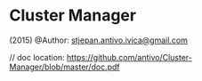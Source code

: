 Cluster Manager
===============
(2015)
@Author: stjepan.antivo.ivica@gmail.com


// doc location:
https://github.com/antivo/Cluster-Manager/blob/master/doc.pdf
